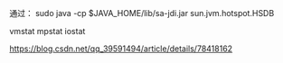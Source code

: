 

通过：
sudo java -cp $JAVA_HOME/lib/sa-jdi.jar sun.jvm.hotspot.HSDB


vmstat
mpstat
iostat

https://blog.csdn.net/qq_39591494/article/details/78418162

